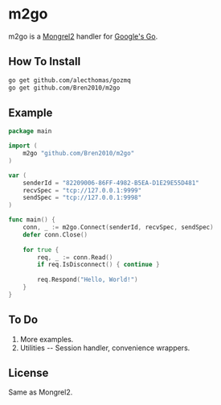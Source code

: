 m2go
====
m2go is a [Mongrel2](http://mongrel2.org/) handler for 
[Google's Go](http://golang.org/).

How To Install
--------------
```bash
go get github.com/alecthomas/gozmq
go get github.com/Bren2010/m2go
```

Example
-------
```go
package main

import (
    m2go "github.com/Bren2010/m2go"
)

var (
    senderId = "82209006-86FF-4982-B5EA-D1E29E55D481"
    recvSpec = "tcp://127.0.0.1:9999"
    sendSpec = "tcp://127.0.0.1:9998"
)

func main() {
    conn, _ := m2go.Connect(senderId, recvSpec, sendSpec)
    defer conn.Close()
    
    for true {
        req, _ := conn.Read()
        if req.IsDisconnect() { continue }
        
        req.Respond("Hello, World!")
    }
}
```

To Do
-----
1.  More examples.
2.  Utilities -- Session handler, convenience wrappers.

License
-------
Same as Mongrel2.

